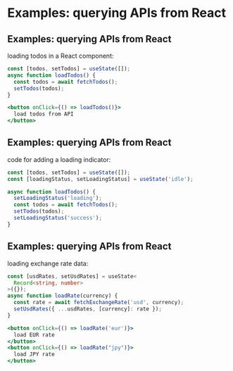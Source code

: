 # Examples: querying APIs from React

## Examples: querying APIs from React

loading todos in a React component:

```js
const [todos, setTodos] = useState([]);
async function loadTodos() {
  const todos = await fetchTodos();
  setTodos(todos);
}
```

```jsx
<button onClick={() => loadTodos()}>
  load todos from API
</button>
```

## Examples: querying APIs from React

code for adding a loading indicator:

```js
const [todos, setTodos] = useState([]);
const [loadingStatus, setLoadingStatus] = useState('idle');

async function loadTodos() {
  setLoadingStatus('loading');
  const todos = await fetchTodos();
  setTodos(todos);
  setLoadingStatus('success');
}
```

## Examples: querying APIs from React

loading exchange rate data:

```ts
const [usdRates, setUsdRates] = useState<
  Record<string, number>
>({});
async function loadRate(currency) {
  const rate = await fetchExchangeRate('usd', currency);
  setUsdRates({ ...usdRates, [currency]: rate });
}
```

```jsx
<button onClick={() => loadRate('eur')}>
  load EUR rate
</button>
<button onClick={() => loadRate("jpy")}>
  load JPY rate
</button>
```
